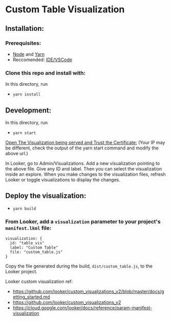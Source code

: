 # Custom Table Visualization

## Installation:

### Prerequisites:

- [Node](https://nodejs.org/en/) and [Yarn](https://yarnpkg.com/)
- Reccomended: [IDE/VSCode](https://code.visualstudio.com/download)

### Clone this repo and install with:
In this directory, run
- ```yarn install```

## Development:
In this directory, run
- ```yarn start```

[Open The Visualization being served and Trust the Certificate:](https://127.0.0.1:3443/gauge.js)
(Your IP may be different, check the output of the yarn start command and modify the above url.)

In Looker, go to Admin/Visualizations. Add a new visualization pointing to the above file. Give any ID and label.
Then you can select the visualization inside an explore. When you make changes to the visualization files, refresh Looker or toggle visualizations to display the changes. 

## Deploy the visualization:

- ```yarn build```

### From Looker, add a `visualization` parameter to your project's `manifest.lkml` file:

```
visualization: {
  id: "table_vis"
  label: "Custom Table"
  file: "custom_table.js"
}
```

Copy the file generated during the build, `dist/custom_table.js`, to the Looker project.


Looker custom visualization ref:
- https://github.com/looker/custom_visualizations_v2/blob/master/docs/getting_started.md
- https://github.com/looker/custom_visualizations_v2
- https://cloud.google.com/looker/docs/reference/param-manifest-visualization

